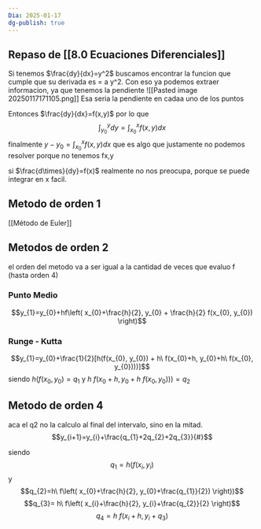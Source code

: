 ```yaml
---
Dia: 2025-01-17
dg-publish: true
---
```

## Repaso de [[8.0 Ecuaciones Diferenciales]]

Si tenemos $\frac{dy}{dx}=y^2$ buscamos encontrar la funcion que cumple que su derivada es = a y^2. Con eso ya podemos extraer informacion, ya que tenemos la pendiente 
![[Pasted image 20250117171105.png]]
Esa seria la pendiente en cadaa uno de los puntos

Entonces $\frac{dy}{dx}=f(x,y)$ por lo que $$\int^{y}_{y_{0}}dy= \int^{x}_{x_{0}}f(x,y)dx$$
finalmente ${y}-y_{0} = \int^{x}_{x_{0}}f(x,y)dx$ que es algo que justamente no  podemos resolver porque no tenemos fx,y

si $\frac{d\times}{dy}=f(x)$ realmente no nos preocupa, porque se puede integrar en x facil.

## Metodo de orden 1 
[[Método de Euler]]

## Metodos de orden 2
el orden del metodo va a ser igual a la cantidad de veces que evaluo f (hasta orden 4)
### Punto Medio 
$$y_{1}=y_{0}+hf\left( x_{0}+\frac{h}{2}, y_{0} + \frac{h}{2} f(x_{0}, y_{0}) \right)$$
### Runge - Kutta
$$y_{1}=y_{0}+\frac{1}{2}[h(f(x_{0}, y_{0}) + h\ f(x_{0}+h, y_{0}+h\ f(x_{0}, y_{0})))]$$
siendo $h(f(x_{0}, y_{0}) =q_{1}$ y $h\ f(x_{0}+h, y_{0}+h\ f(x_{0}, y_{0})))= q_{2}$


## Metodo de orden 4
aca el q2 no la calculo al final del intervalo, sino en la mitad. 
$$y_{i+1}=y_{i}+\frac{q_{1}+2q_{2}+2q_{3}}{#}$$

siendo $$q_{1}=h(f(x_{i}, y_{i})$$ y
$$q_{2}=h\ f\left( x_{0}+\frac{h}{2}, y_{0}+\frac{q_{1}}{2}) \right))$$
$$q_{3}= h\ f\left( x_{i}+\frac{h}{2}, y_{i}+\frac{q_{2}}{2} \right)$$
$$q_{4}= h \ f(x_{i}+h, y_{i}+q_{3})$$


